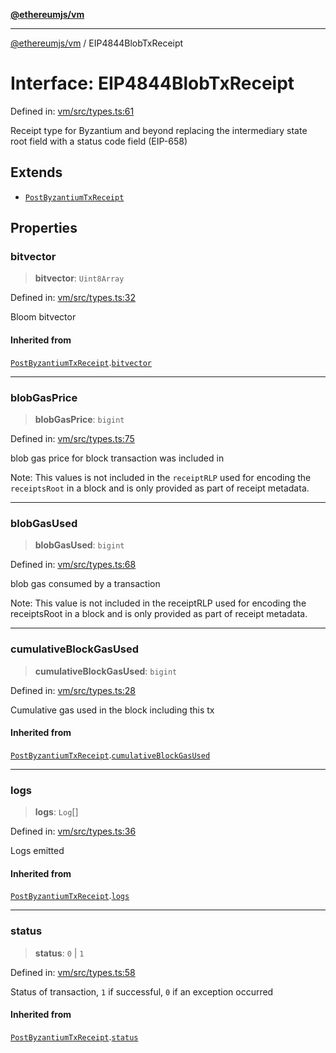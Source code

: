 [**@ethereumjs/vm**](../README.md)

***

[@ethereumjs/vm](../README.md) / EIP4844BlobTxReceipt

# Interface: EIP4844BlobTxReceipt

Defined in: [vm/src/types.ts:61](https://github.com/Dargon789/ethereumjs-monorepo/blob/master/packages/vm/src/types.ts#L61)

Receipt type for Byzantium and beyond replacing the intermediary
state root field with a status code field (EIP-658)

## Extends

- [`PostByzantiumTxReceipt`](PostByzantiumTxReceipt.md)

## Properties

### bitvector

> **bitvector**: `Uint8Array`

Defined in: [vm/src/types.ts:32](https://github.com/Dargon789/ethereumjs-monorepo/blob/master/packages/vm/src/types.ts#L32)

Bloom bitvector

#### Inherited from

[`PostByzantiumTxReceipt`](PostByzantiumTxReceipt.md).[`bitvector`](PostByzantiumTxReceipt.md#bitvector)

***

### blobGasPrice

> **blobGasPrice**: `bigint`

Defined in: [vm/src/types.ts:75](https://github.com/Dargon789/ethereumjs-monorepo/blob/master/packages/vm/src/types.ts#L75)

blob gas price for block transaction was included in

Note: This values is not included in the `receiptRLP` used for encoding the `receiptsRoot` in a block
and is only provided as part of receipt metadata.

***

### blobGasUsed

> **blobGasUsed**: `bigint`

Defined in: [vm/src/types.ts:68](https://github.com/Dargon789/ethereumjs-monorepo/blob/master/packages/vm/src/types.ts#L68)

blob gas consumed by a transaction

Note: This value is not included in the receiptRLP used for encoding the receiptsRoot in a block
and is only provided as part of receipt metadata.

***

### cumulativeBlockGasUsed

> **cumulativeBlockGasUsed**: `bigint`

Defined in: [vm/src/types.ts:28](https://github.com/Dargon789/ethereumjs-monorepo/blob/master/packages/vm/src/types.ts#L28)

Cumulative gas used in the block including this tx

#### Inherited from

[`PostByzantiumTxReceipt`](PostByzantiumTxReceipt.md).[`cumulativeBlockGasUsed`](PostByzantiumTxReceipt.md#cumulativeblockgasused)

***

### logs

> **logs**: `Log`[]

Defined in: [vm/src/types.ts:36](https://github.com/Dargon789/ethereumjs-monorepo/blob/master/packages/vm/src/types.ts#L36)

Logs emitted

#### Inherited from

[`PostByzantiumTxReceipt`](PostByzantiumTxReceipt.md).[`logs`](PostByzantiumTxReceipt.md#logs)

***

### status

> **status**: `0` \| `1`

Defined in: [vm/src/types.ts:58](https://github.com/Dargon789/ethereumjs-monorepo/blob/master/packages/vm/src/types.ts#L58)

Status of transaction, `1` if successful, `0` if an exception occurred

#### Inherited from

[`PostByzantiumTxReceipt`](PostByzantiumTxReceipt.md).[`status`](PostByzantiumTxReceipt.md#status)
